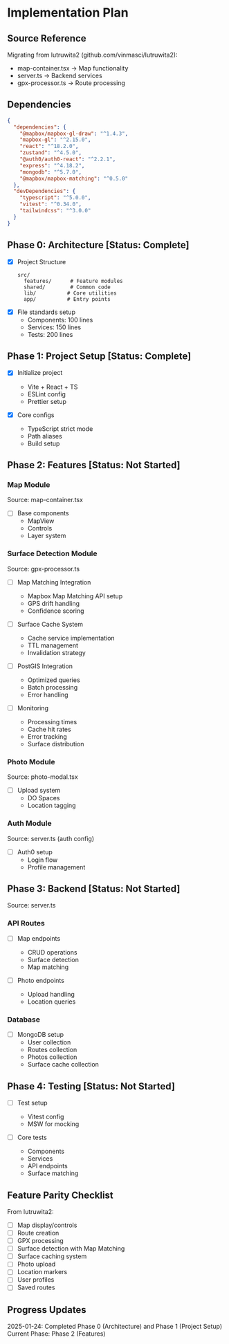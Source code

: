 # Implementation Plan

## Source Reference
Migrating from lutruwita2 (github.com/vinmasci/lutruwita2):
- map-container.tsx → Map functionality
- server.ts → Backend services
- gpx-processor.ts → Route processing

## Dependencies
```json
{
  "dependencies": {
    "@mapbox/mapbox-gl-draw": "^1.4.3",
    "mapbox-gl": "^2.15.0",
    "react": "^18.2.0",
    "zustand": "^4.5.0",
    "@auth0/auth0-react": "^2.2.1",
    "express": "^4.18.2",
    "mongodb": "^5.7.0",
    "@mapbox/mapbox-matching": "^0.5.0"
  },
  "devDependencies": {
    "typescript": "^5.0.0",
    "vitest": "^0.34.0",
    "tailwindcss": "^3.0.0"
  }
}
```

## Phase 0: Architecture [Status: Complete]
- [x] Project Structure
  ```
  src/
    features/      # Feature modules
    shared/        # Common code
    lib/          # Core utilities
    app/          # Entry points
  ```
- [x] File standards setup
  - Components: 100 lines
  - Services: 150 lines
  - Tests: 200 lines

## Phase 1: Project Setup [Status: Complete]
- [x] Initialize project
  - Vite + React + TS
  - ESLint config
  - Prettier setup

- [x] Core configs
  - TypeScript strict mode
  - Path aliases
  - Build setup

## Phase 2: Features [Status: Not Started]

### Map Module
Source: map-container.tsx
- [ ] Base components
  - MapView
  - Controls
  - Layer system

### Surface Detection Module
Source: gpx-processor.ts
- [ ] Map Matching Integration
  - Mapbox Map Matching API setup
  - GPS drift handling
  - Confidence scoring

- [ ] Surface Cache System
  - Cache service implementation
  - TTL management
  - Invalidation strategy

- [ ] PostGIS Integration
  - Optimized queries
  - Batch processing
  - Error handling

- [ ] Monitoring
  - Processing times
  - Cache hit rates
  - Error tracking
  - Surface distribution

### Photo Module
Source: photo-modal.tsx
- [ ] Upload system
  - DO Spaces
  - Location tagging

### Auth Module
Source: server.ts (auth config)
- [ ] Auth0 setup
  - Login flow
  - Profile management

## Phase 3: Backend [Status: Not Started]
Source: server.ts

### API Routes
- [ ] Map endpoints
  - CRUD operations
  - Surface detection
  - Map matching

- [ ] Photo endpoints
  - Upload handling
  - Location queries

### Database
- [ ] MongoDB setup
  - User collection
  - Routes collection
  - Photos collection
  - Surface cache collection

## Phase 4: Testing [Status: Not Started]
- [ ] Test setup
  - Vitest config
  - MSW for mocking

- [ ] Core tests
  - Components
  - Services
  - API endpoints
  - Surface matching

## Feature Parity Checklist
From lutruwita2:
- [ ] Map display/controls
- [ ] Route creation
- [ ] GPX processing
- [ ] Surface detection with Map Matching
- [ ] Surface caching system
- [ ] Photo upload
- [ ] Location markers
- [ ] User profiles
- [ ] Saved routes

## Progress Updates
2025-01-24: Completed Phase 0 (Architecture) and Phase 1 (Project Setup)
Current Phase: Phase 2 (Features)